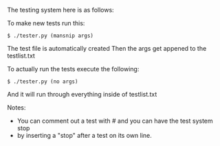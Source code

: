 The testing system here is as follows:

To make new tests run this:

    $ ./tester.py (mansnip args)

The test file is automatically created
Then the args get appened to the testlist.txt

To actually run the tests execute the following:

    $ ./tester.py (no args)

And it will run through everything inside of testlist.txt

Notes:

 * You can comment out a test with # and you can have the test system stop
 * by inserting a "stop" after a test on its own line.
